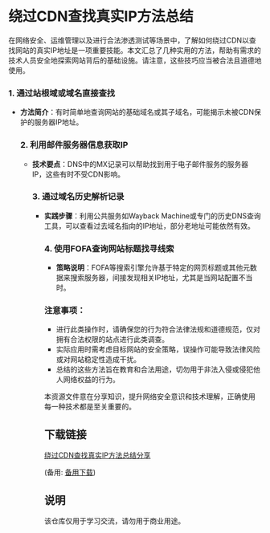 # 绕过CDN查找真实IP方法总结

在网络安全、运维管理以及进行合法渗透测试等场景中，了解如何绕过CDN以查找网站的真实IP地址是一项重要技能。本文汇总了几种实用的方法，帮助有需求的技术人员安全地探索网站背后的基础设施。请注意，这些技巧应当被合法且道德地使用。

### 1. 通过站根域或域名直接查找
- **方法简介**：有时简单地查询网站的基础域名或其子域名，可能揭示未被CDN保护的服务器IP地址。

  ### 2. 利用邮件服务器信息获取IP
  - **技术要点**：DNS中的MX记录可以帮助找到用于电子邮件服务的服务器IP，这些有时不受CDN影响。

    ### 3. 通过域名历史解析记录
    - **实践步骤**：利用公共服务如Wayback Machine或专门的历史DNS查询工具，可以查看过去域名指向的IP地址，部分老地址可能依然有效。

      ### 4. 使用FOFA查询网站标题找寻线索
      - **策略说明**：FOFA等搜索引擎允许基于特定的网页标题或其他元数据来搜索服务器，间接发现相关IP地址，尤其是当网站配置不当时。

      ### 注意事项：
      - 进行此类操作时，请确保您的行为符合法律法规和道德规范，仅对拥有合法权限的站点进行此类调查。
      - 实际应用时需考虑目标网站的安全策略，误操作可能导致法律风险或对网站稳定性造成干扰。
      - 总结的这些方法旨在教育和合法用途，切勿用于非法入侵或侵犯他人网络权益的行为。

      本资源文件意在分享知识，提升网络安全意识和技术理解，正确使用每一种技术都是至关重要的。

      ## 下载链接
      [绕过CDN查找真实IP方法总结分享](https://pan.quark.cn/s/f9db1c4c0a23) 

      (备用: [备用下载](https://pan.baidu.com/s/1zFXhx7rI7QzxAHHuDReDnw?pwd=1234))

      ## 说明

      该仓库仅用于学习交流，请勿用于商业用途。
